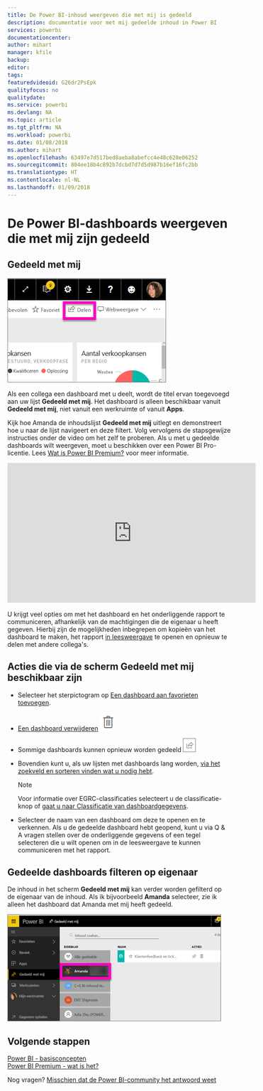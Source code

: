 ```yaml
---
title: De Power BI-inhoud weergeven die met mij is gedeeld
description: documentatie voor met mij gedeelde inhoud in Power BI
services: powerbi
documentationcenter: 
author: mihart
manager: kfile
backup: 
editor: 
tags: 
featuredvideoid: G26dr2PsEpk
qualityfocus: no
qualitydate: 
ms.service: powerbi
ms.devlang: NA
ms.topic: article
ms.tgt_pltfrm: NA
ms.workload: powerbi
ms.date: 01/08/2018
ms.author: mihart
ms.openlocfilehash: 63497e7d517bed8aeba8abefcc4e48c628e06252
ms.sourcegitcommit: 804ee18b4c892b7dcbd7d7d5d987b16ef16fc2bb
ms.translationtype: HT
ms.contentlocale: nl-NL
ms.lasthandoff: 01/09/2018
---
```

# <a name="display-the-power-bi-dashboards-that-have-been-shared-with-me"></a>De Power BI-dashboards weergeven die met mij zijn gedeeld
## <a name="shared-with-me"></a>Gedeeld met mij
![](media/service-shared-with-me/power-bi-share-dash.png)

Als een collega een dashboard met u deelt, wordt de titel ervan toegevoegd aan uw lijst **Gedeeld met mij**. Het dashboard is alleen beschikbaar vanuit **Gedeeld met mij**, niet vanuit een werkruimte of vanuit **Apps**.

Kijk hoe Amanda de inhoudslijst **Gedeeld met mij** uitlegt en demonstreert hoe u naar de lijst navigeert en deze filtert. Volg vervolgens de stapsgewijze instructies onder de video om het zelf te proberen. Als u met u gedeelde dashboards wilt weergeven, moet u beschikken over een Power BI Pro-licentie. Lees [Wat is Power BI Premium?](service-premium.md) voor meer informatie.

<iframe width="560" height="315" src="https://www.youtube.com/embed/G26dr2PsEpk" frameborder="0" allowfullscreen></iframe>

U krijgt veel opties om met het dashboard en het onderliggende rapport te communiceren, afhankelijk van de machtigingen die de eigenaar u heeft gegeven. Hierbij zijn de mogelijkheden inbegrepen om kopieën van het dashboard te maken, het rapport [in leesweergave](service-reading-view-and-editing-view.md) te openen en opnieuw te delen met andere collega's.

## <a name="actions-available-from-the-shared-with-me-screen"></a>Acties die via de scherm **Gedeeld met mij** beschikbaar zijn
* Selecteer het sterpictogram op [Een dashboard aan favorieten toevoegen](service-dashboard-favorite.md).
* [Een dashboard verwijderen](service-delete.md)  ![](media/service-shared-with-me/power-bi-delete-icon.png)
* Sommige dashboards kunnen opnieuw worden gedeeld  ![](media/service-shared-with-me/power-bi-share-icon-new.png)
* Bovendien kunt u, als uw lijsten met dashboards lang worden, [via het zoekveld en sorteren vinden wat u nodig hebt](service-navigation-search-filter-sort.md).
  
  > [!NOTE]
  > Voor informatie over EGRC-classificaties selecteert u de classificatie-knop of [gaat u naar Classificatie van dashboardgegevens](service-data-classification.md).
  > 
  > 
* Selecteer de naam van een dashboard om deze te openen en te verkennen. Als u de gedeelde dashboard hebt geopend, kunt u via Q & A vragen stellen over de onderliggende gegevens of een tegel selecteren die u wilt openen om in de leesweergave te kunnen communiceren met het rapport.

## <a name="filter-shared-dashboards-by-owner"></a>Gedeelde dashboards filteren op eigenaar
De inhoud in het scherm **Gedeeld met mij** kan verder worden gefilterd op de eigenaar van de inhoud. Als ik bijvoorbeeld **Amanda** selecteer, zie ik alleen het dashboard dat Amanda met mij heeft gedeeld.

![](media/service-shared-with-me/power-bi-owner.png)

## <a name="next-steps"></a>Volgende stappen
[Power BI - basisconcepten](service-basic-concepts.md)  
[Power BI Premium - wat is het?](service-premium.md)  

Nog vragen? [Misschien dat de Power BI-community het antwoord weet](http://community.powerbi.com/)

